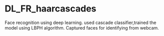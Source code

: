 # DL_FR_haarcascades
Face recognition using deep learning. 
used cascade classifier,trained the model using LBPH algorithm.
Captured faces for identifying from webcam.
